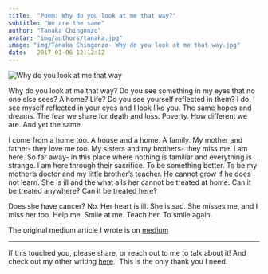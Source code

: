 ```yaml
---
title:  "Poem: Why do you look at me that way?"
subtitle: "We are the same"
author: "Tanaka Chingonzo"
avatar: "img/authors/tanaka.jpg"
image: "img/Tanaka Chingonzo- Why do you look at me that way.jpg"
date:   2017-01-06 12:12:12
---
```

![Why do you look at me that way](https://cdn-images-1.medium.com/max/1000/1*292lRGHFxnMjosG_-I4jBQ.jpeg)

Why do you look at me that way?
Do you see something in my eyes that no one else sees?
A home? Life? Do you see yourself reflected in them? I do.
I see myself reflected in your eyes and I look like you.
The same hopes and dreams. The fear we share for death and loss.
Poverty. How different we are. And yet the same.

I come from a home too.
A house and a home.
A family. My mother and father- they love me too.
My sisters and my brothers- they miss me.
I am here.
So far away- in this place where nothing is familiar and everything is strange.
I am here through their sacrifice.
To be something better.
To be my mother’s doctor and my little brother’s teacher.
He cannot grow if he does not learn.
She is ill and the what ails her cannot be treated at home.
Can it be treated anywhere? Can it be treated here?

Does she have cancer? No. Her heart is ill.
She is sad. She misses me, and I miss her too.
Help me. Smile at me.
Teach her. To smile again.


The original medium article I wrote is on [medium](https://medium.com/@tanakachingonzo/why-do-you-look-at-me-that-way-f71eac80ff7a#.u3p9m6pf2)



---

If this touched you, please share, or reach out to me to talk about it! And check out my other writing [here](http://medium.com/@tanakachingonzo)
 
This is the only thank you I need.
